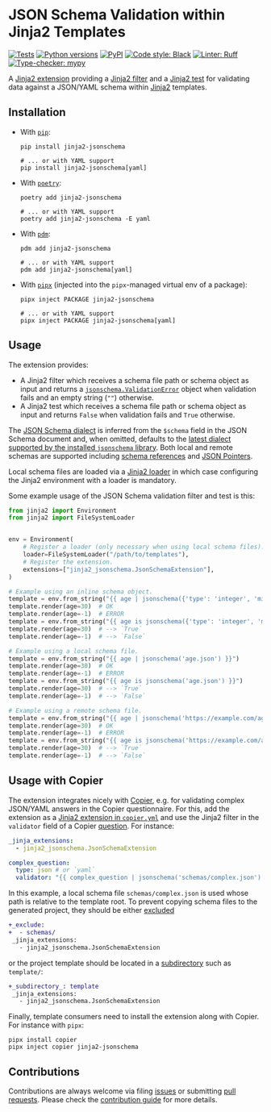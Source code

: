 # JSON Schema Validation within Jinja2 Templates

[![Tests](https://img.shields.io/github/actions/workflow/status/copier-org/jinja2-jsonschema/tests.yml?branch=main&label=Tests&labelColor=333&logo=github&style=flat-square)](https://github.com/copier-org/jinja2-jsonschema/actions?query=branch%3Amain)
[![Python versions](https://img.shields.io/pypi/pyversions/jinja2-jsonschema?label=Python&logo=python&logoColor=%23959DA5&style=flat-square)](https://pypi.org/project/jinja2-jsonschema)
[![PyPI](https://img.shields.io/pypi/v/jinja2-jsonschema?label=PyPI&logo=pypi&logoColor=%23959DA5&style=flat-square)](https://pypi.org/project/jinja2-jsonschema)
[![Code style: Black](https://img.shields.io/badge/Code%20Style-Black-000000.svg?style=flat-square)](https://github.com/psf/black)
[![Linter: Ruff](https://img.shields.io/badge/-Ruff-261230.svg?labelColor=grey&logo=ruff&logoColor=D7FF64&style=flat-square)](https://github.com/charliermarsh/ruff)
[![Type-checker: mypy](https://img.shields.io/badge/mypy-checked-2A6DB2.svg?style=flat-square)](http://mypy-lang.org)

A [Jinja2 extension][jinja-extensions] providing a [Jinja2 filter][jinja-filter] and a [Jinja2 test][jinja-test] for validating data against a JSON/YAML schema within [Jinja2][jinja] templates.

## Installation

* With [`pip`](https://pip.pypa.io):

    ```shell
    pip install jinja2-jsonschema

    # ... or with YAML support
    pip install jinja2-jsonschema[yaml]
    ```

* With [`poetry`][poetry]:

    ```shell
    poetry add jinja2-jsonschema

    # ... or with YAML support
    poetry add jinja2-jsonschema -E yaml
    ```

* With [`pdm`][pdm]:

    ```shell
    pdm add jinja2-jsonschema

    # ... or with YAML support
    pdm add jinja2-jsonschema[yaml]
    ```

* With [`pipx`][pipx] (injected into the `pipx`-managed virtual env of a package):

    ```shell
    pipx inject PACKAGE jinja2-jsonschema

    # ... or with YAML support
    pipx inject PACKAGE jinja2-jsonschema[yaml]
    ```

## Usage

The extension provides:

* A Jinja2 filter which receives a schema file path or schema object as input and returns a [`jsonschema.ValidationError`][python-jsonschema-validationerror] object when validation fails and an empty string (`""`) otherwise.
* A Jinja2 test which receives a schema file path or schema object as input and returns `False` when validation fails and `True` otherwise.

The [JSON Schema dialect][jsonschema-dialect] is inferred from the `$schema` field in the JSON Schema document and, when omitted, defaults to the [latest dialect supported by the installed `jsonschema` library][python-jsonschema-features]. Both local and remote schemas are supported including [schema references][jsonschema-ref] and [JSON Pointers][jsonschema-jsonpointer].

Local schema files are loaded via a [Jinja2 loader](https://jinja.palletsprojects.com/en/latest/api/#loaders) in which case configuring the Jinja2 environment with a loader is mandatory.

Some example usage of the JSON Schema validation filter and test is this:

```python
from jinja2 import Environment
from jinja2 import FileSystemLoader


env = Environment(
    # Register a loader (only necessary when using local schema files).
    loader=FileSystemLoader("/path/to/templates"),
    # Register the extension.
    extensions=["jinja2_jsonschema.JsonSchemaExtension"],
)

# Example using an inline schema object.
template = env.from_string("{{ age | jsonschema({'type': 'integer', 'minimum': 0}) }}")
template.render(age=30)  # OK
template.render(age=-1)  # ERROR
template = env.from_string("{{ age is jsonschema({'type': 'integer', 'minimum': 0}) }}")
template.render(age=30)  # --> `True`
template.render(age=-1)  # --> `False`

# Example using a local schema file.
template = env.from_string("{{ age | jsonschema('age.json') }}")
template.render(age=30)  # OK
template.render(age=-1)  # ERROR
template = env.from_string("{{ age is jsonschema('age.json') }}")
template.render(age=30)  # --> `True`
template.render(age=-1)  # --> `False`

# Example using a remote schema file.
template = env.from_string("{{ age | jsonschema('https://example.com/age.json') }}")
template.render(age=30)  # OK
template.render(age=-1)  # ERROR
template = env.from_string("{{ age is jsonschema('https://example.com/age.json') }}")
template.render(age=30)  # --> `True`
template.render(age=-1)  # --> `False`
```

## Usage with Copier

The extension integrates nicely with [Copier][copier], e.g. for validating complex JSON/YAML answers in the Copier questionnaire. For this, add the extension as a [Jinja2 extension in `copier.yml`][copier-jinja-extensions] and use the Jinja2 filter in the `validator` field of a Copier [question][copier-questions]. For instance:

```yaml
_jinja_extensions:
  - jinja2_jsonschema.JsonSchemaExtension

complex_question:
  type: json # or `yaml`
  validator: "{{ complex_question | jsonschema('schemas/complex.json') }}"
```

In this example, a local schema file `schemas/complex.json` is used whose path is relative to the template root. To prevent copying schema files to the generated project, they should be either [excluded][copier-exclude]

```diff
+_exclude:
+  - schemas/
 _jinja_extensions:
   - jinja2_jsonschema.JsonSchemaExtension
```

or the project template should be located in a [subdirectory][copier-subdirectory] such as `template/`:

```diff
+_subdirectory_: template
 _jinja_extensions:
   - jinja2_jsonschema.JsonSchemaExtension
```

Finally, template consumers need to install the extension along with Copier. For instance with `pipx`:

```shell
pipx install copier
pipx inject copier jinja2-jsonschema
```

## Contributions

Contributions are always welcome via filing [issues](https://github.com/copier-org/jinja2-jsonschema/issues) or submitting [pull requests](https://github.com/copier-org/jinja2-jsonschema/pulls). Please check the [contribution guide][contribution-guide] for more details.

[contribution-guide]: https://github.com/copier-org/jinja2-jsonschema/blob/main/CONTRIBUTING.md
[copier]: https://github.com/copier-org/copier
[copier-exclude]: https://copier.readthedocs.io/en/stable/configuring/#exclude
[copier-jinja-extensions]: https://copier.readthedocs.io/en/stable/configuring/#jinja_extensions
[copier-questions]: https://copier.readthedocs.io/en/stable/configuring/#questions
[copier-subdirectory]: https://copier.readthedocs.io/en/stable/configuring/#subdirectory
[jinja]: https://jinja.palletsprojects.com
[jinja-extensions]: https://jinja.palletsprojects.com/en/latest/extensions/
[jinja-filter]: https://jinja.palletsprojects.com/en/latest/templates/#filters
[jinja-test]: https://jinja.palletsprojects.com/en/latest/templates/#tests
[jsonschema]: https://json-schema.org
[jsonschema-dialect]: https://json-schema.org/understanding-json-schema/reference/schema.html#schema
[jsonschema-ref]: https://json-schema.org/understanding-json-schema/structuring.html#ref
[jsonschema-jsonpointer]: https://json-schema.org/understanding-json-schema/structuring.html#json-pointer
[pdm]: https://pdm.fming.dev
[pip]: https://pip.pypa.io
[pipx]: https://pypa.github.io/pipx
[poetry]: https://python-poetry.org
[python-jsonschema-features]: https://python-jsonschema.readthedocs.io/en/stable/#features
[python-jsonschema-validationerror]: https://python-jsonschema.readthedocs.io/en/stable/api/jsonschema/exceptions/#jsonschema.exceptions.ValidationError
